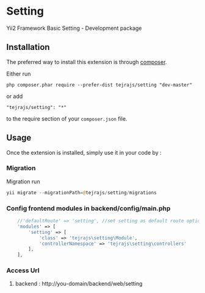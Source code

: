 Setting
=======
Yii2 Framework Basic Setting - Development package

Installation
------------

The preferred way to install this extension is through [composer](http://getcomposer.org/download/).

Either run

```
php composer.phar require --prefer-dist tejrajs/setting "dev-master"
```

or add

```
"tejrajs/setting": "*"
```

to the require section of your `composer.json` file.


Usage
-----

Once the extension is installed, simply use it in your code by  :

### Migration

Migration run

```php
yii migrate --migrationPath=@tejrajs/setting/migrations
```

### Config frontend modules in backend/config/main.php

```php
    //'defaultRoute' => 'setting', //set setting as default route optional
    'modules' => [
        'setting' => [
    		'class' => 'tejrajs\setting\Module',
    		'controllerNamespace' => 'tejrajs\setting\controllers'
    	],
    ],
```

### Access Url
1. backend : http://you-domain/backend/web/setting